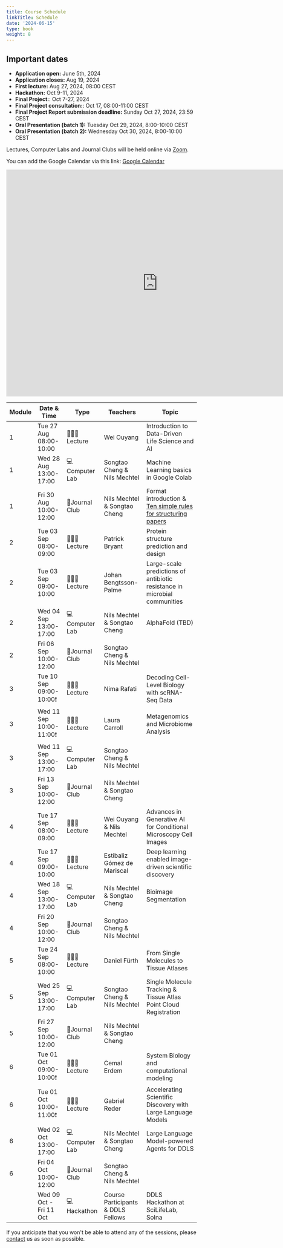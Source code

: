 ```yaml
---
title: Course Schedule
linkTitle: Schedule
date: '2024-06-15'
type: book
weight: 8
---
```

## Important dates

- **Application open:** June 5th, 2024
- **Application closes:** Aug 19, 2024
- **First lecture:** Aug 27, 2024, 08:00 CEST
- **Hackathon:** Oct 9-11, 2024
- **Final Project:**: Oct 7-27, 2024
- **Final Project consultation:**: Oct 17, 08:00-11:00 CEST
- **Final Project Report submission deadline:** Sunday Oct 27, 2024, 23:59 CEST
- **Oral Presentation (batch 1):** Tuesday Oct 29, 2024, 8:00-10:00 CEST
- **Oral Presentation (batch 2):** Wednesday Oct 30, 2024, 8:00-10:00 CEST


Lectures, Computer Labs and Journal Clubs will be held online via [Zoom](https://kth-se.zoom.us/j/69812177998).


You can add the Google Calendar via this link: [Google Calendar](https://calendar.google.com/calendar/u/0?cid=Y19mMzg5YjdjZTFkZmMxODAxM2E4NjEzNDJlNzQ2OGJhYzc3NmRlNDg3MzE0NTdkMmMwOTA3OTg5NTIyM2Y0ZDIwQGdyb3VwLmNhbGVuZGFyLmdvb2dsZS5jb20)

<!-- Google Calendar Embed -->
<iframe src="https://calendar.google.com/calendar/embed?src=c_f389b7ce1dfc18013a861342e7468bac776de48731457d2c09079895223f4d20%40group.calendar.google.com&ctz=Europe%2FBerlin" style="border: 0" width="800" height="600" frameborder="0" scrolling="no"></iframe>

| Module | Date & Time             | Type          | Teachers                           | Topic                                                                                                                                           |
|--------|-------------------------|---------------|------------------------------------|-------------------------------------------------------------------------------------------------------------------------------------------------|
| 1      | Tue 27 Aug 08:00-10:00  | 🧑🏻‍🏫Lecture    | Wei Ouyang                         | Introduction to Data-Driven Life Science and AI                                                                                                 |
| 1      | Wed 28 Aug 13:00-17:00  | 💻Computer Lab | Songtao Cheng & Nils Mechtel       | Machine Learning basics in Google Colab                                                                                                         |
| 1      | Fri 30 Aug 10:00-12:00  | 💬Journal Club | Nils Mechtel & Songtao Cheng       | Format introduction & [Ten simple rules for structuring papers](https://journals.plos.org/ploscompbiol/article?id=10.1371/journal.pcbi.1005619) |
| 2      | Tue 03 Sep 08:00-09:00  | 🧑🏻‍🏫Lecture    | Patrick Bryant                     | Protein structure prediction and design                                                                                                         |
| 2      | Tue 03 Sep 09:00-10:00  | 🧑🏻‍🏫Lecture    | Johan Bengtsson-Palme              | Large-scale predictions of antibiotic resistance in microbial communities                                                                                                            |
| 2      | Wed 04 Sep 13:00-17:00  | 💻Computer Lab | Nils Mechtel & Songtao Cheng       | AlphaFold (TBD)                                                                                                                                 |
| 2      | Fri 06 Sep 10:00-12:00  | 💬Journal Club | Songtao Cheng & Nils Mechtel       |                                                                                                                                                 |
| 3      | Tue 10 Sep 09:00-10:00❗️ | 🧑🏻‍🏫Lecture    | Nima Rafati                        | Decoding Cell-Level Biology with scRNA-Seq Data                                                                                                           |
| 3      | Wed 11 Sep 10:00-11:00❗️ | 🧑🏻‍🏫Lecture    | Laura Carroll                      | Metagenomics and Microbiome Analysis                                                                                                            |  <!-- TODO: Topic needs to be updated -->
| 3      | Wed 11 Sep 13:00-17:00  | 💻Computer Lab | Songtao Cheng & Nils Mechtel       |                                                                                                                                                 |
| 3      | Fri 13 Sep 10:00-12:00  | 💬Journal Club | Nils Mechtel & Songtao Cheng       |                                                                                                                                                 |
| 4      | Tue 17 Sep 08:00-09:00  | 🧑🏻‍🏫Lecture    | Wei Ouyang & Nils Mechtel          | Advances in Generative AI for Conditional Microscopy Cell Images                                                                                                                 |
| 4      | Tue 17 Sep 09:00-10:00  | 🧑🏻‍🏫Lecture    | Estibaliz Gómez de Mariscal        | Deep learning enabled image-driven scientific discovery                                                                                                             |
| 4      | Wed 18 Sep 13:00-17:00  | 💻Computer Lab | Nils Mechtel & Songtao Cheng       | Bioimage Segmentation                                                                                                                           |
| 4      | Fri 20 Sep 10:00-12:00  | 💬Journal Club | Songtao Cheng & Nils Mechtel       |                                                                                                                                                 |
| 5      | Tue 24 Sep 08:00-10:00  | 🧑🏻‍🏫Lecture    | Daniel Fürth                       | From Single Molecules to Tissue Atlases                                                                                                         |  <!-- TODO: Topic needs to be updated -->
| 5      | Wed 25 Sep 13:00-17:00  | 💻Computer Lab | Songtao Cheng & Nils Mechtel       | Single Molecule Tracking & Tissue Atlas Point Cloud Registration                                                                                |
| 5      | Fri 27 Sep 10:00-12:00  | 💬Journal Club | Nils Mechtel & Songtao Cheng       |                                                                                                                                                 |
| 6      | Tue 01 Oct 09:00-10:00❗️ | 🧑🏻‍🏫Lecture    | Cemal Erdem                        | System Biology and computational modeling                                                                                                       |  <!-- TODO: Topic needs to be updated -->
| 6      | Tue 01 Oct 10:00-11:00❗️ | 🧑🏻‍🏫Lecture    | Gabriel Reder                      | Accelerating Scientific Discovery with Large Language Models                                                                                                        |
| 6      | Wed 02 Oct 13:00-17:00  | 💻Computer Lab | Nils Mechtel & Songtao Cheng       | Large Language Model-powered Agents for DDLS                                                                                                    |
| 6      | Fri 04 Oct 10:00-12:00  | 💬Journal Club | Songtao Cheng & Nils Mechtel       |                                                                                                                                                 |
|        | Wed 09 Oct - Fri 11 Oct | 💻Hackathon    | Course Participants & DDLS Fellows | DDLS Hackathon at SciLifeLab, Solna                                                                                                             |

If you anticipate that you won't be able to attend any of the sessions, please [contact](/contact) us as soon as possible.

